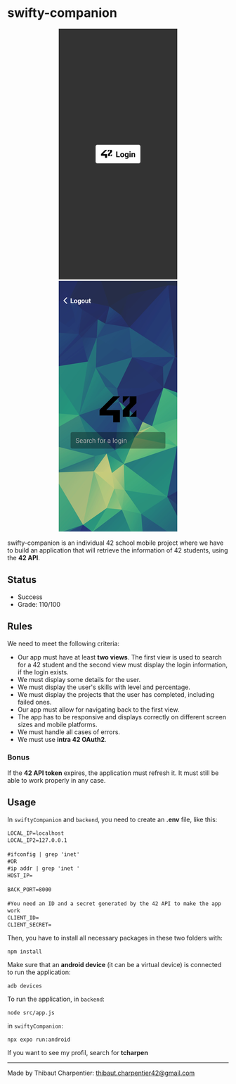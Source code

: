 # swifty-companion

<p align="center">
  <img src="https://github.com/ThibautCharpentier/swifty-companion/blob/main/previews/loginScreen.png" alt="preview"/>
  <img src="https://github.com/ThibautCharpentier/swifty-companion/blob/main/previews/searchScreen.png" alt="preview"/>
</p>

swifty-companion is an individual 42 school mobile project where we have to build an application that will retrieve the information of 42 students, using the **42 API**.

## Status

* Success
* Grade: 110/100

## Rules

We need to meet the following criteria:

* Our app must have at least **two views**. The first view is used to search for a 42 student and the second view must display the login information, if the login exists.
* We must display some details for the user.
* We must display the user's skills with level and percentage.
* We must display the projects that the user has completed, including failed ones.
* Our app must allow for navigating back to the first view.
* The app has to be responsive and displays correctly on different screen sizes and mobile platforms.
* We must handle all cases of errors.
* We must use **intra 42 OAuth2**.

### Bonus

If the **42 API token** expires, the application must refresh it. It must still be able to work properly in any case.

## Usage

In `swiftyCompanion` and `backend`, you need to create an **.env** file, like this:
```
LOCAL_IP=localhost
LOCAL_IP2=127.0.0.1

#ifconfig | grep 'inet'
#OR
#ip addr | grep 'inet '
HOST_IP=

BACK_PORT=8000

#You need an ID and a secret generated by the 42 API to make the app work 
CLIENT_ID=
CLIENT_SECRET=
```
Then, you have to install all necessary packages in these two folders with:
```
npm install
```
Make sure that an **android device** (it can be a virtual device) is connected to run the application:
```
adb devices
```
To run the application, in `backend`:
```
node src/app.js
```
in `swiftyCompanion`:
```
npx expo run:android
```
If you want to see my profil, search for **tcharpen**

***
Made by Thibaut Charpentier: <thibaut.charpentier42@gmail.com>
